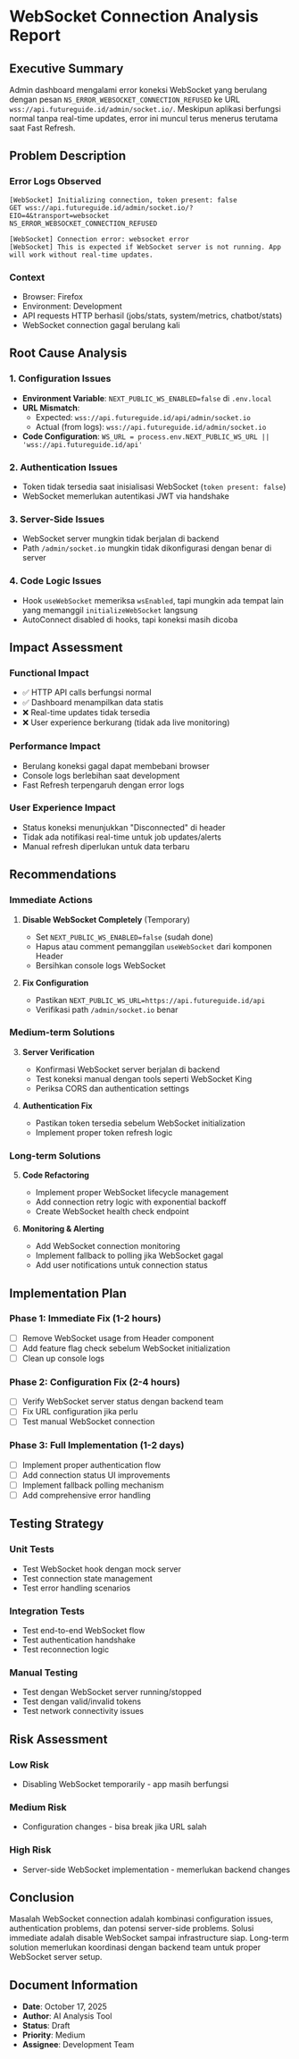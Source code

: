 # WebSocket Connection Analysis Report

## Executive Summary

Admin dashboard mengalami error koneksi WebSocket yang berulang dengan pesan `NS_ERROR_WEBSOCKET_CONNECTION_REFUSED` ke URL `wss://api.futureguide.id/admin/socket.io/`. Meskipun aplikasi berfungsi normal tanpa real-time updates, error ini muncul terus menerus terutama saat Fast Refresh.

## Problem Description

### Error Logs Observed
```
[WebSocket] Initializing connection, token present: false
GET wss://api.futureguide.id/admin/socket.io/?EIO=4&transport=websocket
NS_ERROR_WEBSOCKET_CONNECTION_REFUSED

[WebSocket] Connection error: websocket error
[WebSocket] This is expected if WebSocket server is not running. App will work without real-time updates.
```

### Context
- Browser: Firefox
- Environment: Development
- API requests HTTP berhasil (jobs/stats, system/metrics, chatbot/stats)
- WebSocket connection gagal berulang kali

## Root Cause Analysis

### 1. Configuration Issues
- **Environment Variable**: `NEXT_PUBLIC_WS_ENABLED=false` di `.env.local`
- **URL Mismatch**: 
  - Expected: `wss://api.futureguide.id/api/admin/socket.io`
  - Actual (from logs): `wss://api.futureguide.id/admin/socket.io`
- **Code Configuration**: `WS_URL = process.env.NEXT_PUBLIC_WS_URL || 'wss://api.futureguide.id/api'`

### 2. Authentication Issues
- Token tidak tersedia saat inisialisasi WebSocket (`token present: false`)
- WebSocket memerlukan autentikasi JWT via handshake

### 3. Server-Side Issues
- WebSocket server mungkin tidak berjalan di backend
- Path `/admin/socket.io` mungkin tidak dikonfigurasi dengan benar di server

### 4. Code Logic Issues
- Hook `useWebSocket` memeriksa `wsEnabled`, tapi mungkin ada tempat lain yang memanggil `initializeWebSocket` langsung
- AutoConnect disabled di hooks, tapi koneksi masih dicoba

## Impact Assessment

### Functional Impact
- ✅ HTTP API calls berfungsi normal
- ✅ Dashboard menampilkan data statis
- ❌ Real-time updates tidak tersedia
- ❌ User experience berkurang (tidak ada live monitoring)

### Performance Impact
- Berulang koneksi gagal dapat membebani browser
- Console logs berlebihan saat development
- Fast Refresh terpengaruh dengan error logs

### User Experience Impact
- Status koneksi menunjukkan "Disconnected" di header
- Tidak ada notifikasi real-time untuk job updates/alerts
- Manual refresh diperlukan untuk data terbaru

## Recommendations

### Immediate Actions
1. **Disable WebSocket Completely** (Temporary)
   - Set `NEXT_PUBLIC_WS_ENABLED=false` (sudah done)
   - Hapus atau comment pemanggilan `useWebSocket` dari komponen Header
   - Bersihkan console logs WebSocket

2. **Fix Configuration**
   - Pastikan `NEXT_PUBLIC_WS_URL=https://api.futureguide.id/api`
   - Verifikasi path `/admin/socket.io` benar

### Medium-term Solutions
3. **Server Verification**
   - Konfirmasi WebSocket server berjalan di backend
   - Test koneksi manual dengan tools seperti WebSocket King
   - Periksa CORS dan authentication settings

4. **Authentication Fix**
   - Pastikan token tersedia sebelum WebSocket initialization
   - Implement proper token refresh logic

### Long-term Solutions
5. **Code Refactoring**
   - Implement proper WebSocket lifecycle management
   - Add connection retry logic with exponential backoff
   - Create WebSocket health check endpoint

6. **Monitoring & Alerting**
   - Add WebSocket connection monitoring
   - Implement fallback to polling jika WebSocket gagal
   - Add user notifications untuk connection status

## Implementation Plan

### Phase 1: Immediate Fix (1-2 hours)
- [ ] Remove WebSocket usage from Header component
- [ ] Add feature flag check sebelum WebSocket initialization
- [ ] Clean up console logs

### Phase 2: Configuration Fix (2-4 hours)
- [ ] Verify WebSocket server status dengan backend team
- [ ] Fix URL configuration jika perlu
- [ ] Test manual WebSocket connection

### Phase 3: Full Implementation (1-2 days)
- [ ] Implement proper authentication flow
- [ ] Add connection status UI improvements
- [ ] Implement fallback polling mechanism
- [ ] Add comprehensive error handling

## Testing Strategy

### Unit Tests
- Test WebSocket hook dengan mock server
- Test connection state management
- Test error handling scenarios

### Integration Tests
- Test end-to-end WebSocket flow
- Test authentication handshake
- Test reconnection logic

### Manual Testing
- Test dengan WebSocket server running/stopped
- Test dengan valid/invalid tokens
- Test network connectivity issues

## Risk Assessment

### Low Risk
- Disabling WebSocket temporarily - app masih berfungsi

### Medium Risk
- Configuration changes - bisa break jika URL salah

### High Risk
- Server-side WebSocket implementation - memerlukan backend changes

## Conclusion

Masalah WebSocket connection adalah kombinasi configuration issues, authentication problems, dan potensi server-side problems. Solusi immediate adalah disable WebSocket sampai infrastructure siap. Long-term solution memerlukan koordinasi dengan backend team untuk proper WebSocket server setup.

## Document Information
- **Date**: October 17, 2025
- **Author**: AI Analysis Tool
- **Status**: Draft
- **Priority**: Medium
- **Assignee**: Development Team
